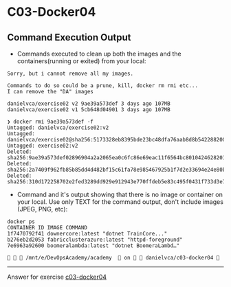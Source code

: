 ﻿

# C03-Docker04


## Command Execution Output
- Commands executed to clean up both the images and the containers(running or exited) from your local:
```
Sorry, but i cannot remove all my images.

Commands to do so could be a prune, kill, docker rm rmi etc...
I can remove the "DA" images

danielvca/exercise02 v2 9ae39a573def 3 days ago 107MB  
danielvca/exercise02 v1 5cb648d04901 3 days ago 107MB

❯ docker rmi 9ae39a573def -f  
Untagged: danielvca/exercise02:v2  
Untagged: danielvca/exercise02@sha256:5173328eb8395bde23bc48dfa76aab8d8b54228820061632e9e99f2c2a3ab62d  
Untagged: exercise02:v2  
Deleted: sha256:9ae39a573def02896904a2a2065ea0c6fc86e69eac11f6564bc8010424628201  
Deleted: sha256:2a7409f962fb85b85dd4d482bf15c61fa78e985467925b1f7d2e33694e24e80b  
Deleted: sha256:310d172258702e2fed3289dd929e912943e770ffdeb5e83c495f0431f733d3e7
```

- Command and it's output showing that there is no image or container on your local. Use only TEXT for the command output, don't include images (JPEG, PNG, etc):
```
docker ps  
CONTAINER ID IMAGE COMMAND
1f7470792f41 downercore:latest "dotnet TrainCore..."
b276eb2d2053 fabricclusterazure:latest "httpd-foreground"
7e6963a92600 boomeralambda:latest "dotnet BoomeraLambd…"
  
   /mnt/e/DevOpsAcademy/academy   on   danielvca/c03-docker04 
```

<!-- Don't change anything below this point-->
<!-- Before commiting, remove both commented lines--> 
***
Answer for exercise [c03-docker04](https://github.com/devopsacademyau/academy/blob/af3225a3436f263164e8daebc6bbd1ef3122b900/classes/03class/exercises/c03-docker04/README.md)

